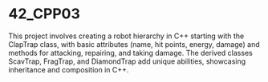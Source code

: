 # 42_CPP03
This project involves creating a robot hierarchy in C++ starting with the ClapTrap class, with basic attributes (name, hit points, energy, damage) and methods for attacking, repairing, and taking damage. The derived classes ScavTrap, FragTrap, and DiamondTrap add unique abilities, showcasing inheritance and composition in C++.
